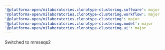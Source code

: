 ```yaml
---
'@platforma-open/milaboratories.clonotype-clustering.software': major
'@platforma-open/milaboratories.clonotype-clustering.workflow': major
'@platforma-open/milaboratories.clonotype-clustering': major
'@platforma-open/milaboratories.clonotype-clustering.model': major
'@platforma-open/milaboratories.clonotype-clustering.ui': major
---
```


Switched to mmseqs2
